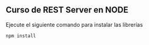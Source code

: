 ## Curso de REST Server en NODE

Ejecute el siguiente comando para instalar las librerías
```
npm install
```